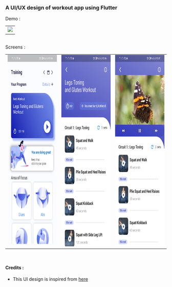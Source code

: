 ### A UI/UX design of workout app using Flutter 


Demo :
<table>
<tr>
    <td><img src="https://github.com/Amal4m41/WorkoutApp-UX-UI-Flutter/blob/master/ss/demo_gif.gif" height="650"/></td>
</tr>
</table>
<br>
Screens : 
<table>
  <tr>
    <td><img src="https://github.com/Amal4m41/WorkoutApp-UX-UI-Flutter/blob/master/ss/ss1.jpg" height="600"/></td>
    <td><img src="https://github.com/Amal4m41/WorkoutApp-UX-UI-Flutter/blob/master/ss/ss2.jpg" height="600"/></td>
    <td><img src="https://github.com/Amal4m41/WorkoutApp-UX-UI-Flutter/blob/master/ss/ss3.jpg" height="600"/></td>
  </tr>
</table>

<br>

#### Credits : 
- This UI design is inspired from [here](https://www.youtube.com/watch?v=svQOxQde0bg&ab_channel=dbestech)



